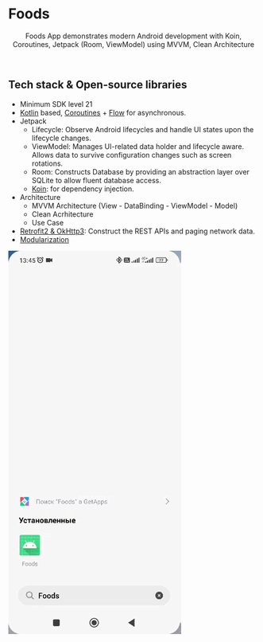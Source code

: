 # Foods
<p align="center">  
Foods App demonstrates modern Android development with Koin, Coroutines, Jetpack (Room, ViewModel) using MVVM, Clean Architecture
</p>
</br>

## Tech stack & Open-source libraries
- Minimum SDK level 21
- [Kotlin](https://kotlinlang.org/) based, [Coroutines](https://github.com/Kotlin/kotlinx.coroutines) + [Flow](https://kotlin.github.io/kotlinx.coroutines/kotlinx-coroutines-core/kotlinx.coroutines.flow/) for asynchronous.
- Jetpack
  - Lifecycle: Observe Android lifecycles and handle UI states upon the lifecycle changes.
  - ViewModel: Manages UI-related data holder and lifecycle aware. Allows data to survive configuration changes such as screen rotations.
  - Room: Constructs Database by providing an abstraction layer over SQLite to allow fluent database access.
  - [Koin](https://insert-koin.io/): for dependency injection.
- Architecture
  - MVVM Architecture (View - DataBinding - ViewModel - Model)
  - Clean Acrhitecture
  - Use Case
- [Retrofit2 & OkHttp3](https://github.com/square/retrofit): Construct the REST APIs and paging network data.
- [Modularization](https://developer.android.com/topic/modularization)

<img src="/previews/Foods.gif"/>
